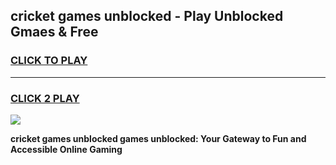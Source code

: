 
## cricket games unblocked - Play Unblocked Gmaes & Free
<h3>
<a href="https://news.freeplayer.one?title=cricket_games_unblocked&ref=23F">CLICK TO PLAY</a></h3>
<hr>

<h3>
<a href="https://news.freeplayer.one?title=cricket_games_unblocked&ref=23F">CLICK 2 PLAY</a>
  
</h3>

<a href="https://news.freeplayer.one?title=cricket_games_unblocked&ref=23F/"><img src="https://clearcache.store/games.png"></a>


**cricket games unblocked games unblocked: Your Gateway to Fun and Accessible Online Gaming**
